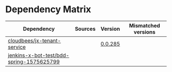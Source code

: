 # Dependency Matrix

Dependency | Sources | Version | Mismatched versions
---------- | ------- | ------- | -------------------
[cloudbees/jx-tenant-service](https://github.com/cloudbees/jx-tenant-service) |  | [0.0.285](https://github.com/cloudbees/jx-tenant-service/releases/tag/v0.0.285) | 
[jenkins-x-bot-test/bdd-spring-1575625799](https://github.com/jenkins-x-bot-test/bdd-spring-1575625799.git) |  | []() | 
